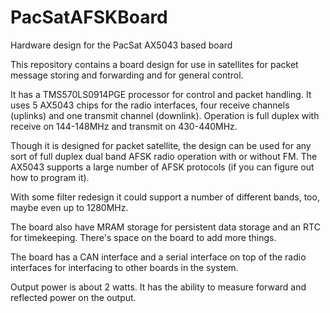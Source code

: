 # PacSatAFSKBoard
Hardware design for the PacSat AX5043 based board

This repository contains a board design for use in satellites for
packet message storing and forwarding and for general control.

It has a TMS570LS0914PGE processor for control and packet handling.
It uses 5 AX5043 chips for the radio interfaces, four receive channels
(uplinks) and one transmit channel (downlink).  Operation is full
duplex with receive on 144-148MHz and transmit on 430-440MHz.

Though it is designed for packet satellite, the design can be used for
any sort of full duplex dual band AFSK radio operation with or without
FM.  The AX5043 supports a large number of AFSK protocols (if you can
figure out how to program it).

With some filter redesign it could support a number of different
bands, too, maybe even up to 1280MHz.

The board also have MRAM storage for persistent data storage and an
RTC for timekeeping.  There's space on the board to add more things.

The board has a CAN interface and a serial interface on top of the
radio interfaces for interfacing to other boards in the system.

Output power is about 2 watts.  It has the ability to measure forward
and reflected power on the output.
